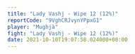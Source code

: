 ```yaml
---
title: "Lady Vashj - Wipe 12 (12%)"
reportCode: "9VghCRJvynYPpxG1"
player: "Mughjà"
fight: "Lady Vashj - Wipe 12 (12%)"
date: 2021-10-10T19:07:58.024000+00:00
---
```

